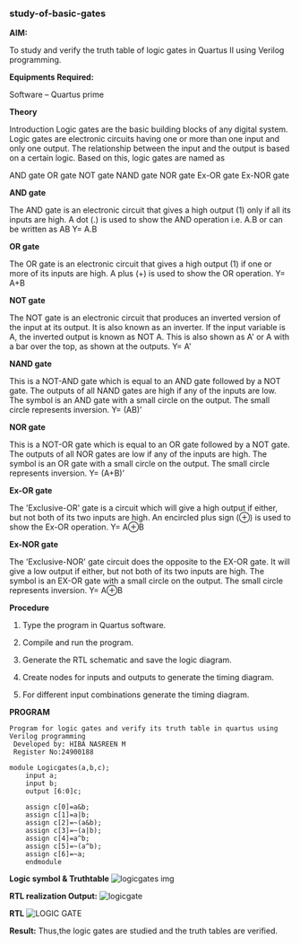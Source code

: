 ### study-of-basic-gates

**AIM:** 

To study and verify the truth table of logic gates in Quartus II using Verilog programming.

**Equipments Required:**

Software – Quartus prime 

**Theory**

Introduction Logic gates are the basic building blocks of any digital system. Logic gates are electronic circuits having one or more than one input and only one output. The relationship between the input and the output is based on a certain logic. Based on this, logic gates are named as

AND gate OR gate NOT gate NAND gate NOR gate Ex-OR gate Ex-NOR gate

**AND gate**

The AND gate is an electronic circuit that gives a high output (1) only if all its inputs are high. A dot (.) is used to show the AND operation i.e. A.B or can be written as AB
Y= A.B

**OR gate** 

The OR gate is an electronic circuit that gives a high output (1) if one or more of its inputs are high. A plus (+) is used to show the OR operation.
Y= A+B

**NOT gate**

The NOT gate is an electronic circuit that produces an inverted version of the input at its output. It is also known as an inverter. If the input variable is A, the inverted output is known as NOT A. This is also shown as A' or A with a bar over the top, as shown at the outputs.
Y= A'

**NAND gate**

This is a NOT-AND gate which is equal to an AND gate followed by a NOT gate. The outputs of all NAND gates are high if any of the inputs are low. The symbol is an AND gate with a small circle on the output. The small circle represents inversion.
Y= (AB)’

**NOR gate**

This is a NOT-OR gate which is equal to an OR gate followed by a NOT gate. The outputs of all NOR gates are low if any of the inputs are high. The symbol is an OR gate with a small circle on the output. The small circle represents inversion.
Y= (A+B)’

**Ex-OR gate**

The 'Exclusive-OR' gate is a circuit which will give a high output if either, but not both of its two inputs are high. An encircled plus sign (⊕) is used to show the Ex-OR operation.
Y= A⊕B

**Ex-NOR gate**

The 'Exclusive-NOR' gate circuit does the opposite to the EX-OR gate. It will give a low output if either, but not both of its two inputs are high. The symbol is an EX-OR gate with a small circle on the output. The small circle represents inversion.
Y= A⊕B

**Procedure** 

1.	Type the program in Quartus software.

2.	Compile and run the program.

3.	Generate the RTL schematic and save the logic diagram.

4.	Create nodes for inputs and outputs to generate the timing diagram.

5.	For different input combinations generate the timing diagram.


**PROGRAM**
```
Program for logic gates and verify its truth table in quartus using Verilog programming
 Developed by: HIBA NASREEN M
 Register No:24900188 
 ```
```
module Logicgates(a,b,c);
	input a;
	input b;
	output [6:0]c;

	assign c[0]=a&b;
	assign c[1]=a|b;
	assign c[2]=~(a&b);
	assign c[3]=~(a|b);
	assign c[4]=a^b;
	assign c[5]=~(a^b);
	assign c[6]=~a;
	endmodule
```
**Logic symbol & Truthtable**
![logicgates img](https://github.com/user-attachments/assets/3af09a55-4188-4541-bcf2-f24dca0af58b)

**RTL realization Output:** 
![logicgate](https://github.com/user-attachments/assets/b3c47a7f-2613-43a1-9c5f-cae2df912783)

**RTL**
![LOGIC GATE](https://github.com/user-attachments/assets/36cb4193-f672-4c9c-b1d2-77703e5a4397)

**Result:**
Thus,the logic gates are studied and the truth tables are verified.

